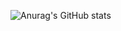 ![Anurag's GitHub stats](https://github-readme-stats.vercel.app/api?username=t2wole&show_icons=true&theme=radical)
